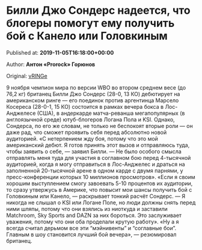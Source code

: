 
# Билли Джо Сондерс надеется, что блогеры помогут ему получить бой с Канело или Головкиным

Published at: **2019-11-05T16:18:00+00:00**

Author: **Антон «Prorock» Горюнов**

Original: [vRINGe](https://vringe.com/news/129262-billi-dzho-sonders-nadeetsya-chto-blogery-pomogut-emu-poluchit-boy-s-kanelo-ili-golovkinym.htm)

9 ноября чемпион мира по версии WBO во втором среднем весе (до 76,2 кг) британец Билли Джо Сондерс (28-0, 13 КО) дебютирует на американском ринге — его поединок против аргентинца Марсело Косереса (28-0-1, 15 КО) состоится в рамках вечера бокса в Лос-Анджелесе (США), в андеркарде матча-реванша мегапопулярных (в англоязычной среде) ютуб-блогеров Логана Пола и KSI.
Однако, Сондерса, по его же словам, не только не беспокоят вторые роли — он даже рад, что сможет проявить себя перед абсолютно новой аудиторией.
«С нетерпением жду боя, потому что это мой американский дебют. Я готов принять этот вызов и отправляюсь туда, чтобы заявить о себе, — заявил Билли. — Не было особого смысла отправлять меня туда для участия в соглавном бою перед 4-тысячной аудиторией, когда я могу отправиться в Лос-Анджелес и драться на заполненной 20-тысячной арене в одном карде с двумя парнями, у пресс-конференции которых 10 миллионов просмотров».
«Если я своим хорошим выступлением смогу завоевать 5-10 процентов их аудитории, то сразу утвержусь в Америке, что повысит мои шансы получить бой с Головкиным или Канело, — раскрывает тонкий расчёт Сондерс. — Я никогда не слышал о KSI или Логане Поле, но люди должны снять перед ними шляпы, потому что они взялись из ниоткуда и заставили Matchroom, Sky Sports and DAZN за них бороться. Это заслуживает уважения, потому что они оба проделали крутую работу».
«Ну а я всегда считал дерьмом все эти “мэйнивенты” и “соглавные бои”. Главным в шоу становится лучший бой вечера», — резюмировал британец.
